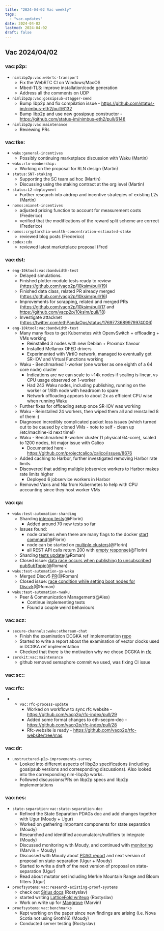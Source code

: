 ```yaml
---
title: "2024-04-02 Vac weekly"
tags:
  - "vac-updates"
date: 2024-04-02
lastmod: 2024-04-02
draft: false
---
```


## Vac 2024/04/02

### vac:p2p:
- `nimlibp2p:vac:webrtc-transport`
  - Fix the WebRTC CI on Windows/MacOS
  - Mbed-TLS: improve installation/code generation
  - Address all the comments on UDP
- `nimlibp2p:vac:gossipsub-stagger-send`
  - Bump libp2p and fix compilation issue - https://github.com/status-im/nimbus-eth2/pull/6132
  - Bump libp2p and use new gossipsup constructor - https://github.com/status-im/nimbus-eth2/pull/6148
- `nimlibp2p:vac:maintenance`
  - Reviewing PRs

### vac:tke:
- `waku:general-incentives`
    - Possibly continuing marketplace discussion with Waku (Martin)
- `waku:rln-membership:`
    - Working on the proposal for RLN design (Martin)
- `status:SNT-staking` 
    - Supporting the SC team ad hoc (Martin)
    - Discussing using the staking contract at the org level (Martin)
- `status:L2-deployment`
    - Further research into airdrop and incentive strategies of existing L2s (Martin)
- `nomos:mixnet-incentives`
  - adjusted pricing function to account for measurement costs (Frederico)
  - verified that the modifications of the reward split scheme are correct (Frederico)
- `nomos:cryptarchia-wealth-concentration-estimated-stake`
  - reviewed blog posts (Frederico)
- `codex:cdx`
  - reviewed latest marketplace proposal (Fred

### vac:dst:
- `eng-10ktool:vac:bandwidth-test`
    - Delayed simulations.
    - Finished plotter module tests ready to review (https://github.com/vacp2p/10ksim/pull/19)
    - Finished data class, related PR already merged (https://github.com/vacp2p/10ksim/pull/16)
    - Improvements for scrapping, related and merged PRs (https://github.com/vacp2p/10ksim/pull/17 and https://github.com/vacp2p/10ksim/pull/18)
    - Investigate attacknet (https://twitter.com/ethPandaOps/status/1769773689979974006)
- `eng-10ktool:vac:bandwidth-test`
    - Many many fixes to get Kubernetes with OpenvSwitch + offloading + VMs working
        - Reinstalled 3 nodes with new Debian + Proxmox flavour
        - Installed Mellanox OFED drivers
        - Experimented with VirtIO network, managed to eventually get SR-IOV and Virtual Functions working
    - Waku - Benchmarked 1-worker (one worker as one eighth of a 64 core node) cluster
        - Indications are we can scale to ~14k nodes if scaling is linear, vs CPU usage observed on 1-worker
        - Had 243 Waku nodes, including publishing, running on the worker or 1/8th node with headroom to spare
        - Network offloading appears to about 2x as efficient CPU wise when running Waku
    - Further fixes for offloading setup once SR-IOV was working
    - Waku - Reinstalled 24 workers, then wiped them all and reinstalled 8 of them :(
    - Diagnosed incredibly complicated packet loss issues (which turned out to be caused by cloned VMs - note to self - clean up /etc/machine-id next time!)
    - Waku - Benchmarked 8-worker cluster (1 physical 64-core), scaled to 1200 nodes, hit major issue with Calico
        - Documented here - https://github.com/projectcalico/calico/issues/8676
    - Added caching to Harbor, further investigated removing Harbor rate limits
    - Discovered that adding multiple jobservice workers to Harbor makes rate limits higher
        - Deployed 6 jobservice workers in Harbor
    - Removed Vaxis and Nia from Kubernetes to help with CPU accounting since they host worker VMs

### vac:qa:
- `waku:test-automation-sharding`
	- Sharding [interop tests](https://github.com/waku-org/waku-interop-tests/pull/24)(@Florin)
	    - Added around 70 new tests so far
	- Issues found:
		- node crashes when there are many flags to the docker [start command](https://github.com/waku-org/nwaku/issues/2550)(@Florin)
		- node can be started on [multiple clusters](https://github.com/waku-org/nwaku/issues/2552)(@Florin)
		- all REST API calls return 200 with [empty response](https://github.com/waku-org/go-waku/issues/1074)(@Florin)
   - Sharding [tests update](https://github.com/waku-org/go-waku/pull/1060)(@Roman)
   - Closed issue: [data race occurs when publishing to unsubscribed pubSubTopic](https://github.com/waku-org/go-waku/issues/1070)(@Roman)
- `waku:test-automation-go-waku` 
   - Merged Discv5 [PR](https://github.com/waku-org/go-waku/pull/1051)(@Roman)
   - Closed issue: [race condition while setting boot nodes for Discv5](https://github.com/waku-org/go-waku/issues/1059)(@Roman)
- `waku:test-automation-nwaku`
    - Peer & Communication Management(@Alex)
      - Continue implementing tests
      - Found a couple weird behaviours

### vac:acz:
- `secure-channels:waku:ethereum-chat`
    - Finish the examination DCGKA ref implementation [repo](https://github.com/trvedata/key-agreement)
    - Started to write a report about the examination of vector clocks used in DCGKA ref implementation
    - Checked that there is the motivation why we chose DCGKA in [rfc](https://github.com/vacp2p/rfc-index/blob/ETH-SECPM-DEC/vac/raw/Decentralized%20messaging%20Ethereum.md)
- `zerokit:vac:maintenance`
    - github removed semaphore commit we used, was fixing CI issue

### vac:sc::

### vac:rfc:
- - `vac:rfc-process-update`
    - Worked on workflow to sync rfc website - https://github.com/vacp2p/rfc-index/pull/29
    - Added some format changes to eth-secpm-dec - https://github.com/vacp2p/rfc-index/pull/28
    - Rfc-website is ready - https://github.com/vacp2p/rfc-website/tree/mas

### vac:dr:
- `unstructured-p2p-improvements-survey`
  - Looked into different aspects of libp2p specifications (including gossipsub versions and corresponding discussions). Also looked into the corresponding nim-libp2p works. 
  - Followed discussions/PRs on libp2p specs and libp2p implementations

### vac:nes:
- `state-separation:vac:state-separation-doc`
  - Refined the State Separation PDAGs doc and add changes together with Ugur (Moudy + Ugur)
  - Worked on gathering important components for state separation (Moudy)
  - Researched and identified accumulators/nullifiers to integrate (Moudy)
  - Discussed monitoring with Moudy, and continued with [monitoring](https://www.notion.so/Nescience-cd358fe429b14fa2ab38ca42835a8451?pvs=4#26df10f045fb4c6683cbce362095a303) (Marvin + Moudy)
  - Discussed with Moudy about [PDAG report](https://www.notion.so/Nescience-cd358fe429b14fa2ab38ca42835a8451?pvs=4#4a32272ca966467d8cd46833bedaafd0) and next version of proposal on state-separation (Ugur + Moudy)
  - Started to write a draft of the next version of proposal on state-separation (Ugur)
  - Read about mutator set including Merkle Mountain Range and Bloom filters (Ugur)
- `proofsystems:vac:research-existing-proof-systems`
   - check out [Sirius docs](https://github.com/snarkify/sirius) (Rostyslav)
   - started writing [LatticeFold writeup](https://eprint.iacr.org/2024/257.pdf) (Rostyslav)
   - Work on write up for [Mangrove](https://eprint.iacr.org/2024/416) (Marvin)
- `proofsystems:vac:benchmarks`
  - Kept working on the paper since new findings are arising (i.e. Nova Scotia not using Groth16) (Moudy)
  - Conducted server testing (Rostyslav)

